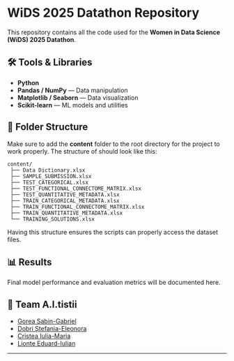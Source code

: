 # WiDS 2025 Datathon Repository

This repository contains all the code used for the **Women in Data Science (WiDS) 2025 Datathon**.

## 🛠️ Tools & Libraries

- **Python**
- **Pandas / NumPy** — Data manipulation
- **Matplotlib / Seaborn** — Data visualization
- **Scikit-learn** — ML models and utilities

## 📂 Folder Structure

Make sure to add the **content** folder to the root directory for the project to work properly. The structure of should look like this:

```
content/
 ├── Data Dictionary.xlsx
 ├── SAMPLE_SUBMISSION.xlsx
 ├── TEST_CATEGORICAL.xlsx
 ├── TEST_FUNCTIONAL_CONNECTOME_MATRIX.xlsx
 ├── TEST_QUANTITATIVE_METADATA.xlsx
 ├── TRAIN_CATEGORICAL_METADATA.xlsx
 ├── TRAIN_FUNCTIONAL_CONNECTOME_MATRIX.xlsx
 ├── TRAIN_QUANTITATIVE_METADATA.xlsx
 └── TRAINING_SOLUTIONS.xlsx
```

Having this structure ensures the scripts can properly access the dataset files.

## 📊 Results

Final model performance and evaluation metrics will be documented here.

## 🤝 Team A.I.tistii

- [Gorea Sabin-Gabriel](https://github.com/gsg211)
- [Dobri Ștefania-Eleonora](https://github.com/teammate1)
- [Cristea Iulia-Maria](https://github.com/teammate2)
- [Lionte Eduard-Iulian](https://github.com/teammate2)


---

